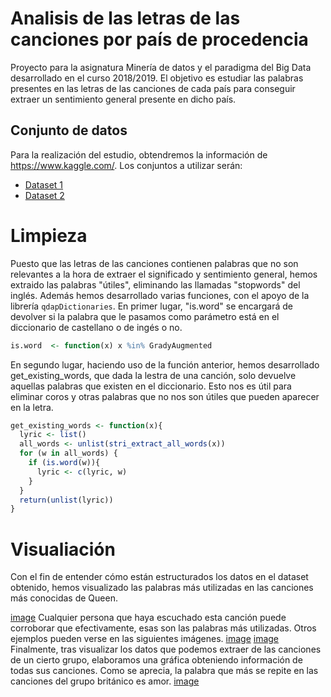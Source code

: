 # Analisis de las letras de las canciones por país de procedencia
Proyecto para la asignatura Minería de datos y el paradigma del Big Data desarrollado en el curso 2018/2019. El objetivo es estudiar las palabras presentes en las letras de las canciones de cada país para conseguir extraer un sentimiento general presente en dicho país.

## Conjunto de datos
Para la realización del estudio, obtendremos la información de https://www.kaggle.com/. Los conjuntos a utilizar serán: 
* [Dataset 1](https://www.kaggle.com/mousehead/songlyrics)
* [Dataset 2](https://www.kaggle.com/gyani95/380000-lyrics-from-metrolyrics)

# Limpieza
Puesto que las letras de las canciones contienen palabras que no son relevantes a la hora de extraer el significado y sentimiento general, hemos extraido las palabras "útiles", eliminando las llamadas "stopwords" del inglés. Además hemos desarrollado varias funciones, con el apoyo de la librería ```qdapDictionaries```. En primer lugar, "is.word" se encargará de devolver si la palabra que le pasamos como parámetro está en el diccionario de castellano o de ingés o no.
```R
is.word  <- function(x) x %in% GradyAugmented
```
En segundo lugar, haciendo uso de la función anterior, hemos desarrollado get_existing_words, que dada la lestra de una canción, solo devuelve aquellas palabras que existen en el diccionario. Esto nos es útil para eliminar coros y otras palabras que no nos son útiles que pueden aparecer en la letra.
```R
get_existing_words <- function(x){
  lyric <- list()
  all_words <- unlist(stri_extract_all_words(x))
  for (w in all_words) {
    if (is.word(w)){
      lyric <- c(lyric, w)
    }
  }
  return(unlist(lyric))
}
```
# Visualiación
Con el fin de entender cómo están estructurados los datos en el dataset obtenido, hemos visualizado las palabras más utilizadas en las canciones más conocidas de Queen.

[image]("https://github.com/paulamlago/Analisis-de-letras-de-canciones/blob/master/Memoria/Imagenes/AnotherOneBitesTheDust.png")
Cualquier persona que haya escuchado esta canción puede corroborar que efectivamente, esas son las palabras más utilizadas. Otros ejemplos pueden verse en las siguientes imágenes.
[image]("https://github.com/paulamlago/Analisis-de-letras-de-canciones/blob/master/Memoria/Imagenes/killerqueen.png")
[image](https://github.com/paulamlago/Analisis-de-letras-de-canciones/blob/master/Memoria/Imagenes/loveofmylife.png")
Finalmente, tras visualizar los datos que podemos extraer de las canciones de un cierto grupo, elaboramos una gráfica obteniendo información de todas sus canciones. Como se aprecia, la palabra que más se repite en las canciones del grupo británico es amor.
[image](https://github.com/paulamlago/Analisis-de-letras-de-canciones/blob/master/Memoria/Imagenes/queen_most_used_words.png")
